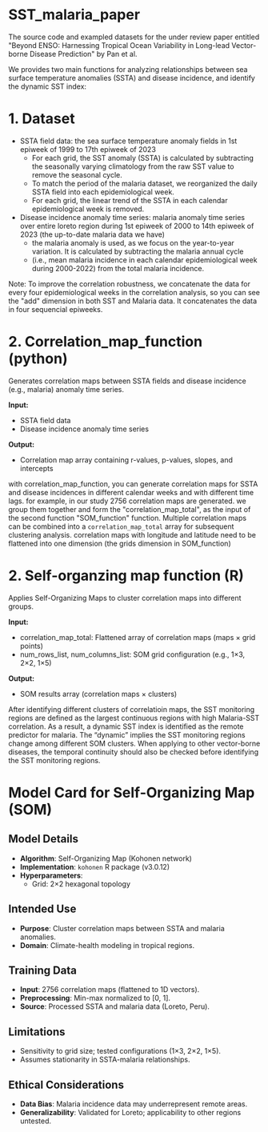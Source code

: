 # SST_malaria_paper
The source code and exampled datasets for the under review paper entitled "Beyond ENSO: Harnessing Tropical Ocean Variability in Long-lead Vector-borne Disease Prediction" by Pan et al.

We provides two main functions for analyzing relationships between sea surface temperature anomalies (SSTA) and disease incidence, and identify the dynamic SST index:

# 1. Dataset
- SSTA field data: the sea surface temperature anomaly fields in 1st epiweek of 1999 to 17th epiweek of 2023
    - For each grid, the SST anomaly (SSTA) is calculated by subtracting the seasonally varying climatology from the raw SST value to remove the seasonal cycle. 
    - To match the period of the malaria dataset, we reorganized the daily SSTA field into each epidemiological week. 
    - For each grid, the linear trend of the SSTA in each calendar epidemiological week is removed. 
- Disease incidence anomaly time series: malaria anomaly time series over entire loreto region during 1st epiweek of 2000 to 14th epiweek of 2023 (the up-to-date malaria data we have)
    - the malaria anomaly is used, as we focus on the year-to-year variation. It is calculated by subtracting the malaria annual cycle 
    - (i.e., mean malaria incidence in each calendar epidemiological week during 2000-2022) from the total malaria incidence.

Note: To improve the correlation robustness, we concatenate the data for every four epidemiological weeks in the correlation analysis, so you can see the "add" dimension in both SST and Malaria data. It concatenates the data in four sequencial epiweeks. 

# 2. Correlation_map_function (python)
Generates correlation maps between SSTA fields and disease incidence (e.g., malaria) anomaly time series.

**Input:**
- SSTA field data
- Disease incidence anomaly time series

**Output:**
- Correlation map array containing r-values, p-values, slopes, and intercepts

with correlation_map_function, you can generate correlation maps for SSTA and disease incidences in different calendar weeks and with different time lags.
for example, in our study 2756 correlation maps are generated. we group them together and form the "correlation_map_total", as the input of the second function "SOM_function" function.
Multiple correlation maps can be combined into a `correlation_map_total` array for subsequent clustering analysis.
correlation maps with longitude and latitude need to be flattened into one dimension (the grids dimension in SOM_function)

# 2. Self-organzing map function (R)
Applies Self-Organizing Maps to cluster correlation maps into different groups.

**Input:**
- correlation_map_total: Flattened array of correlation maps (maps × grid points)
- num_rows_list, num_columns_list: SOM grid configuration (e.g., 1×3, 2×2, 1×5)

**Output:**
- SOM results array (correlation maps × clusters)

After identifying different clusters of correlatioin maps, the SST monitoring regions are defined as the largest continuous regions with high Malaria-SST correlation. As a result, a dynamic SST index is identified as the remote predictor for malaria. The “dynamic” implies the SST monitoring regions change among different SOM clusters. When applying to other vector-borne diseases, the temporal continuity should also be checked before identifying the SST monitoring regions.

# Model Card for Self-Organizing Map (SOM)

## Model Details
- **Algorithm**: Self-Organizing Map (Kohonen network)
- **Implementation**: `kohonen` R package (v3.0.12)
- **Hyperparameters**:  
  - Grid: 2×2 hexagonal topology
## Intended Use
- **Purpose**: Cluster correlation maps between SSTA and malaria anomalies.  
- **Domain**: Climate-health modeling in tropical regions.  

## Training Data
- **Input**: 2756 correlation maps (flattened to 1D vectors).  
- **Preprocessing**: Min-max normalized to [0, 1].  
- **Source**: Processed SSTA and malaria data (Loreto, Peru).  

## Limitations
- Sensitivity to grid size; tested configurations (1×3, 2×2, 1×5).  
- Assumes stationarity in SSTA-malaria relationships.  

## Ethical Considerations
- **Data Bias**: Malaria incidence data may underrepresent remote areas.  
- **Generalizability**: Validated for Loreto; applicability to other regions untested.  
